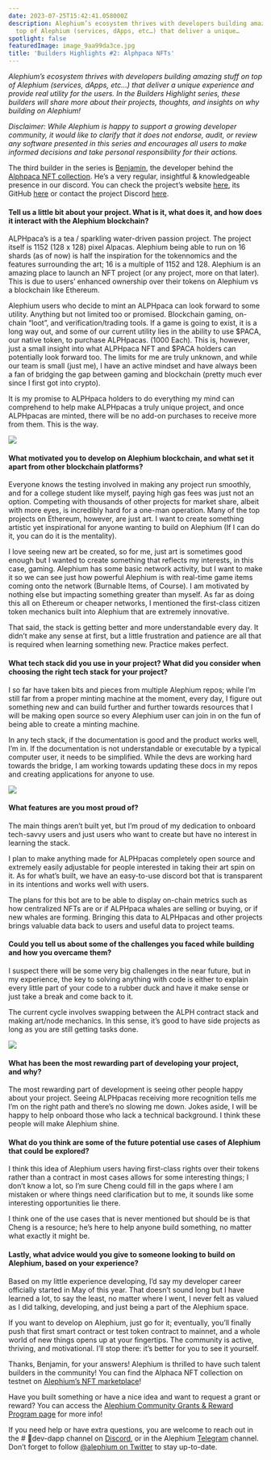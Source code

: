 ```yaml
---
date: 2023-07-25T15:42:41.058000Z
description: Alephium’s ecosystem thrives with developers building amazing stuff on
  top of Alephium (services, dApps, etc…) that deliver a unique…
spotlight: false
featuredImage: image_9aa99da3ce.jpg
title: 'Builders Highlights #2: Alphpaca NFTs'
---
```


_Alephium’s ecosystem thrives with developers building amazing stuff on top of Alephium (services, dApps, etc…) that deliver a unique experience and provide real utility for the users. In the Builders Highlight series, these builders will share more about their projects, thoughts, and insights on why building on Alephium!_

_Disclaimer: While Alephium is happy to support a growing developer community, it would like to clarify that it does not endorse, audit, or review any software presented in this series and encourages all users to make informed decisions and take personal responsibility for their actions._

The third builder in the series is [Benjamin](https://twitter.com/BenLarkey), the developer behind the [Alphpaca NFT collection](https://testnet.nft.alephium.org/collection-details?collectionId=e0385e13db8a162d6d419b4b4665d802fe547176143dbd0c7226db02b681fb00). He’s a very regular, insightful & knowledgeable presence in our discord. You can check the project’s website [here](https://www.alphpaca.dev/), its GitHub [here](https://github.com/larkben/Ergollamas-Alphpacas) or contact the project Discord [here](https://discord.gg/9eBCchJvn7).

#### Tell us a little bit about your project. What is it, what does it, and how does it interact with the Alephium blockchain?

ALPHpaca’s is a tea / sparkling water-driven passion project. The project itself is 1152 (128 x 128) pixel Alpacas. Alephium being able to run on 16 shards (as of now) is half the inspiration for the tokennomics and the features surrounding the art; 16 is a multiple of 1152 and 128. Alephium is an amazing place to launch an NFT project (or any project, more on that later). This is due to users’ enhanced ownership over their tokens on Alephium vs a blockchain like Ethereum.

Alephium users who decide to mint an ALPHpaca can look forward to some utility. Anything but not limited too or promised. Blockchain gaming, on-chain “loot”, and verification/trading tools. If a game is going to exist, it is a long way out, and some of our current utility lies in the ability to use \$PACA, our native token, to purchase ALPHpacas. (1000 Each). This is, however, just a small insight into what ALPHpaca NFT and \$PACA holders can potentially look forward too. The limits for me are truly unknown, and while our team is small (just me), I have an active mindset and have always been a fan of bridging the gap between gaming and blockchain (pretty much ever since I first got into crypto).

It is my promise to ALPHpaca holders to do everything my mind can comprehend to help make ALPHpacas a truly unique project, and once ALPHpacas are minted, there will be no add-on purchases to receive more from them. This is the way.

![](image_f43a0567ee.jpg)

#### What motivated you to develop on Alephium blockchain, and what set it apart from other blockchain platforms?

Everyone knows the testing involved in making any project run smoothly, and for a college student like myself, paying high gas fees was just not an option. Competing with thousands of other projects for market share, albeit with more eyes, is incredibly hard for a one-man operation. Many of the top projects on Ethereum, however, are just art. I want to create something artistic yet inspirational for anyone wanting to build on Alephium (If I can do it, you can do it is the mentality).

I love seeing new art be created, so for me, just art is sometimes good enough but I wanted to create something that reflects my interests, in this case, gaming. Alephium has some basic network activity, but I want to make it so we can see just how powerful Alephium is with real-time game items coming onto the network (Burnable Items, of Course). I am motivated by nothing else but impacting something greater than myself. As far as doing this all on Ethereum or cheaper networks, I mentioned the first-class citizen token mechanics built into Alephium that are extremely innovative.

That said, the stack is getting better and more understandable every day. It didn’t make any sense at first, but a little frustration and patience are all that is required when learning something new. Practice makes perfect.

#### What tech stack did you use in your project? What did you consider when choosing the right tech stack for your project?

I so far have taken bits and pieces from multiple Alephium repos; while I’m still far from a proper minting machine at the moment, every day, I figure out something new and can build further and further towards resources that I will be making open source so every Alephium user can join in on the fun of being able to create a minting machine.

In any tech stack, if the documentation is good and the product works well, I’m in. If the documentation is not understandable or executable by a typical computer user, it needs to be simplified. While the devs are working hard towards the bridge, I am working towards updating these docs in my repos and creating applications for anyone to use.

![](image_92539f7304.jpg)

#### What features are you most proud of?

The main things aren’t built yet, but I’m proud of my dedication to onboard tech-savvy users and just users who want to create but have no interest in learning the stack.

I plan to make anything made for ALPHpacas completely open source and extremely easily adjustable for people interested in taking their art spin on it. As for what’s built, we have an easy-to-use discord bot that is transparent in its intentions and works well with users.

The plans for this bot are to be able to display on-chain metrics such as how centralized NFTs are or if ALPHpaca whales are selling or buying, or if new whales are forming. Bringing this data to ALPHpacas and other projects brings valuable data back to users and useful data to project teams.

#### Could you tell us about some of the challenges you faced while building and how you overcame them?

I suspect there will be some very big challenges in the near future, but in my experience, the key to solving anything with code is either to explain every little part of your code to a rubber duck and have it make sense or just take a break and come back to it.

The current cycle involves swapping between the ALPH contract stack and making art/node mechanics. In this sense, it’s good to have side projects as long as you are still getting tasks done.

![](image_8055e6e707.jpg)

#### What has been the most rewarding part of developing your project, and why?

The most rewarding part of development is seeing other people happy about your project. Seeing ALPHpacas receiving more recognition tells me I’m on the right path and there’s no slowing me down. Jokes aside, I will be happy to help onboard those who lack a technical background. I think these people will make Alephium shine.

#### What do you think are some of the future potential use cases of Alephium that could be explored?

I think this idea of Alephium users having first-class rights over their tokens rather than a contract in most cases allows for some interesting things; I don’t know a lot, so I’m sure Cheng could fill in the gaps where I am mistaken or where things need clarification but to me, it sounds like some interesting opportunities lie there.

I think one of the use cases that is never mentioned but should be is that Cheng is a resource; he’s here to help anyone build something, no matter what exactly it might be.

#### Lastly, what advice would you give to someone looking to build on Alephium, based on your experience?

Based on my little experience developing, I’d say my developer career officially started in May of this year. That doesn’t sound long but I have learned a lot, to say the least, no matter where I went, I never felt as valued as I did talking, developing, and just being a part of the Alephium space.

If you want to develop on Alephium, just go for it; eventually, you’ll finally push that first smart contract or test token contract to mainnet, and a whole world of new things opens up at your fingertips. The community is active, thriving, and motivational. I’ll stop there: it’s better for you to see it yourself.

Thanks, Benjamin, for your answers! Alephium is thrilled to have such talent builders in the community! You can find the Alphaca NFT collection on testnet on [Alephium’s NFT marketplace](https://testnet.nft.alephium.org/collection-details?collectionId=e0385e13db8a162d6d419b4b4665d802fe547176143dbd0c7226db02b681fb00)!

Have you built something or have a nice idea and want to request a grant or reward? You can access the [Alephium Community Grants &amp; Reward Program page](https://github.com/alephium/community/blob/master/Grant%26RewardProgram.md) for more info!

If you need help or have extra questions, you are welcome to reach out in the \# 🎨dev-dapp channel on [Discord](/discord), or in the Alephium [Telegram](https://t.me/alephiumgroup) channel. Don’t forget to follow [@alephium on Twitter](https://twitter.com/alephium) to stay up-to-date.
